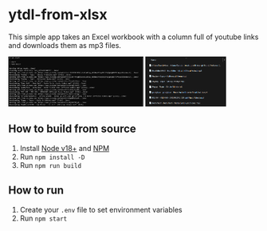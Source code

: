 # ytdl-from-xlsx

This simple app takes an Excel workbook with a column full of youtube links and 
downloads them as mp3 files.

<p float="left">
  <img src="images/console.png" height="100" />
  <img src="images/win-explorer.png" height="100" />
</p>

## How to build from source

1. Install [Node v18+](https://nodejs.org/) and [NPM](https://www.npmjs.com/)
2. Run `npm install -D`
3. Run `npm run build`

## How to run

1. Create your `.env` file to set environment variables
2. Run `npm start`
